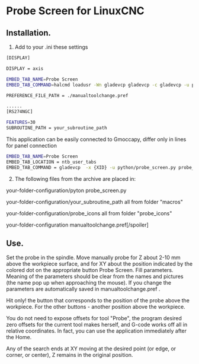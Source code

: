 # Probe Screen for LinuxCNC

 Installation.
-----------------------------------------------------------------------------
1. Add to your .ini these settings

```sh
[DISPLAY]

DISPLAY = axis

EMBED_TAB_NAME=Probe Screen 
EMBED_TAB_COMMAND=halcmd loadusr -Wn gladevcp gladevcp -c gladevcp -u python/probe_screen.py -x {XID} probe_icons/probe_screen.glade 

PREFERENCE_FILE_PATH = ./manualtoolchange.pref

......
[RS274NGC]

FEATURES=30
SUBROUTINE_PATH = your_subroutine_path
```
This application can be easily connected to Gmoccapy, differ only in lines for panel connection
```sh
EMBED_TAB_NAME=Probe Screen 
EMBED_TAB_LOCATION = ntb_user_tabs
EMBED_TAB_COMMAND = gladevcp  -x {XID} -u python/probe_screen.py probe_icons/probe_screen.glade 
```

2. The following files from the archive are placed in:

your-folder-configuration/pyton
probe_screen.py

your-folder-configuration/your_subroutine_path
all from folder "macros"

your-folder-configuration/probe_icons
all from folder "probe_icons"

your-folder-configuration
manualtoolchange.pref[/spoiler]

Use.
----------------------------------------------------------------------------------
Set the probe in the spindle.
Move manually probe for Z about 2-10 mm above the workpiece surface, 
and for XY about the position indicated by the colored dot on the appropriate button Probe Screen.
Fill parameters. Meaning of the parameters should be clear from the names and pictures (the name pop up when approaching the mouse). If you change the parameters are automatically saved in manualtoolchange.pref .

Hit only! the button that corresponds to the position of the probe above the workpiece. For the other buttons - another position above the workpiece.  

You do not need to expose offsets for tool "Probe", the program desired zero offsets for the current tool makes herself, and G-code works off all in relative coordinates. 
In fact, you can use the application immediately after the Home.


Any of the search ends at XY moving at the desired point (or edge, or corner, or center), Z remains in the original position.
